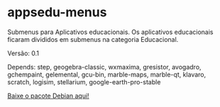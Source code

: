 # appsedu-menus

Submenus para Aplicativos educacionais.
Os aplicativos educacionais ficaram divididos em submenus na categoria Educacional.

Versão: 0.1

Depends: step, geogebra-classic, wxmaxima, gresistor, avogadro, gchempaint, gelemental, gcu-bin, marble-maps, marble-qt, klavaro, scratch, logisim, stellarium, google-earth-pro-stable

[Baixe o pacote Debian aqui!](https://github.com/appsedu/appsedu-menus/releases/download/0.4/appsedu-menus_0.4_all.deb)